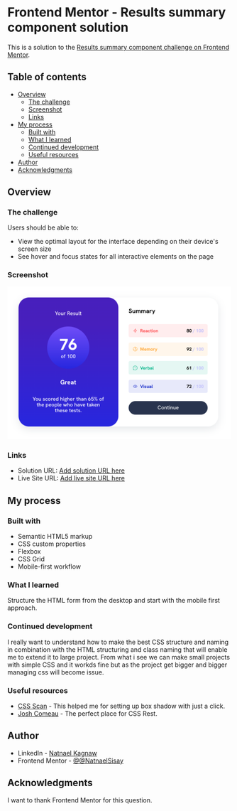 # Frontend Mentor - Results summary component solution

This is a solution to the [Results summary component challenge on Frontend Mentor](https://www.frontendmentor.io/challenges/results-summary-component-CE_K6s0maV).

## Table of contents

- [Overview](#overview)
  - [The challenge](#the-challenge)
  - [Screenshot](#screenshot)
  - [Links](#links)
- [My process](#my-process)
  - [Built with](#built-with)
  - [What I learned](#what-i-learned)
  - [Continued development](#continued-development)
  - [Useful resources](#useful-resources)
- [Author](#author)
- [Acknowledgments](#acknowledgments)

## Overview

### The challenge

Users should be able to:

- View the optimal layout for the interface depending on their device's screen size
- See hover and focus states for all interactive elements on the page

### Screenshot

![Desktop](./screenshot/desktop.png)

### Links

- Solution URL: [Add solution URL here](https://your-solution-url.com)
- Live Site URL: [Add live site URL here](https://your-live-site-url.com)

## My process

### Built with

- Semantic HTML5 markup
- CSS custom properties
- Flexbox
- CSS Grid
- Mobile-first workflow

### What I learned

Structure the HTML form from the desktop and start with the mobile first approach.

### Continued development

I really want to understand how to make the best CSS structure and naming in combination
with the HTML structuring and class naming that will enable me to extend it to large project.
From what i see we can make small projects with simple CSS and it workds fine but as the project get bigger and bigger managing css will become issue.

### Useful resources

- [CSS Scan](https://getcssscan.com/css-box-shadow-examples) - This helped me for setting up box shadow with just a click.
- [Josh Comeau](https://www.joshwcomeau.com/css/custom-css-reset/) - The perfect place for CSS Rest.

## Author

- LinkedIn - [Natnael Kagnaw](https://www.linkedin.com/in/natnael-kagnaw/)
- Frontend Mentor - [@@NatnaelSisay](https://www.frontendmentor.io/profile/NatnaelSisay)

## Acknowledgments

I want to thank Frontend Mentor for this question.
